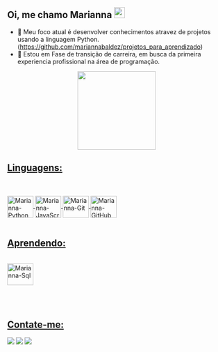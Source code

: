 

## Oi, me chamo Marianna <img src="https://media.giphy.com/media/hvRJCLFzcasrR4ia7z/giphy.gif" width="25px">

- 🌱 Meu foco atual é desenvolver conhecimentos atravez de projetos usando a linguagem Python. (https://github.com/mariannabaldez/projetos_para_aprendizado)
- 🔭 Estou em Fase de transição de carreira, em busca da primeira experiencia profissional na área de programação.


<div align="center">
<a href="https://github.com/mariannabaldez">
<img height="180em" src="https://github-readme-stats.vercel.app/api?username=mariannabaldez&show_icons=true&theme=graywhite&include_all_commits=true&count_private=true"/>
</div>

## Linguagens:
<div style="display: inline_block"><br>
<br/>
<img align="center" alt="Marianna-Python" height="50" width="60" src="https://icongr.am/devicon/python-original.svg?size=79&color=currentColor">
<img align="center" alt="Marianna-JavaScript" height="50" width="60" src="https://icongr.am/devicon/javascript-original.svg?size=79&color=currentColor">
<img align="center" alt="Marianna-Git" height="50" width="60" src="https://icongr.am/devicon/git-original.svg?size=79&color=currentColor">
<img align="center" alt="Marianna-GitHub" height="50" width="60" src="https://icongr.am/devicon/github-original.svg?size=79&color=currentColor">
<br/><br/>
</div>
 
 ## Aprendendo:
<div style="display: inline_block"><br>
<img align="center" alt="Marianna-Sql" height="50" width="60" src="https://icongr.am/devicon/postgresql-original-wordmark.svg?size=128&color=currentColor">
<br/>

<br/><br/>
</div>

## Contate-me:
<div> 
<a href = "mailto:marianna.baldez@gmail.com"><img src="https://icongr.am/material/gmail.svg?size=40&color=currentColor"></a>
<a href="https:https://www.linkedin.com/in/marianna-baldez-gomes-90b409191/" target="_blank"><img src="https://icongr.am/material/linkedin.svg?size=40&color=currentColor"></a>
<a href="https://api.whatsapp.com/send?phone=55012997100079&text=fale%20comigo" target="_blank"><img src="https://icongr.am/material/whatsapp.svg?size=40&color=currentColor"></a>
</div>
